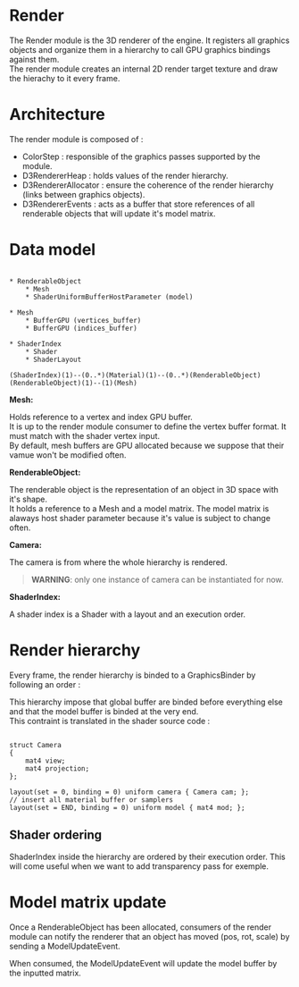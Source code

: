 # Render

The Render module is the 3D renderer of the engine. It registers all graphics objects and organize them in a hierarchy
to call GPU graphics bindings against them. <br/>
The render module creates an internal 2D render target texture and draw the hierachy to it every frame.

# Architecture

<svg-inline src="./D3Renderer_arch.svg"></svg-inline>

The render module is composed of :

* ColorStep : responsible of the graphics passes supported by the module.
* D3RendererHeap : holds values of the render hierarchy.
* D3RendererAllocator : ensure the coherence of the render hierarchy (links between graphics objects).
* D3RendererEvents : acts as a buffer that store references of all renderable objects that will update it's model
  matrix.

# Data model

```

* RenderableObject
    * Mesh
    * ShaderUniformBufferHostParameter (model)
  
* Mesh
    * BufferGPU (vertices_buffer)
    * BufferGPU (indices_buffer)
  
* ShaderIndex
    * Shader
    * ShaderLayout

(ShaderIndex)(1)--(0..*)(Material)(1)--(0..*)(RenderableObject)
(RenderableObject)(1)--(1)(Mesh)

```

**Mesh:**

Holds reference to a vertex and index GPU buffer. <br/>
It is up to the render module consumer to define the vertex buffer format. It must match with the shader vertex
input. <br/>
By default, mesh buffers are GPU allocated because we suppose that their vamue won't be modified often.

**RenderableObject:**

The renderable object is the representation of an object in 3D space with it's shape. <br/>
It holds a reference to a Mesh and a model matrix. The model matrix is alaways host shader parameter because it's value
is subject to change often.

**Camera:**

The camera is from where the whole hierarchy is rendered. <br/>

> **WARNING**: only one instance of camera can be instantiated for now.

**ShaderIndex:**

A shader index is a Shader with a layout and an execution order.

# Render hierarchy

Every frame, the render hierarchy is binded to a GraphicsBinder by following an order :

<svg-inline src="./render_hierarchy.svg"></svg-inline>

This hierarchy impose that global buffer are binded before everything else and that the model buffer is binded at the
very end. <br/>
This contraint is translated in the shader source code :

```

struct Camera
{
    mat4 view;
    mat4 projection;
};

layout(set = 0, binding = 0) uniform camera { Camera cam; };
// insert all material buffer or samplers
layout(set = END, binding = 0) uniform model { mat4 mod; };

```

## Shader ordering

ShaderIndex inside the hierarchy are ordered by their execution order. This will come useful when we want to add
transparency pass for exemple.

# Model matrix update

Once a RenderableObject has been allocated, consumers of the render module can notify the renderer that an object has
moved (pos, rot, scale) by sending a ModelUpdateEvent.

When consumed, the ModelUpdateEvent will update the model buffer by the inputted matrix.

